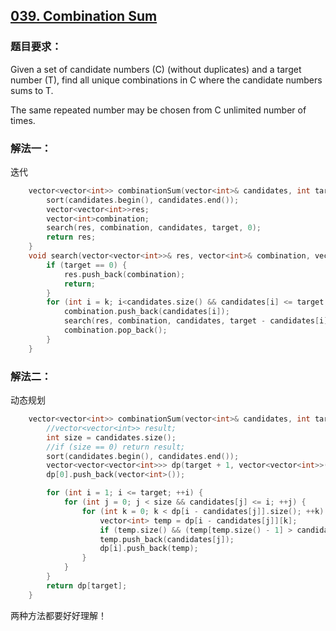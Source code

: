## [039. Combination Sum](https://leetcode.com/problems/count-and-say/#/description)
### 题目要求：
Given a set of candidate numbers (C) (without duplicates) and a target number (T), find all unique combinations in C where the candidate numbers sums to T.

The same repeated number may be chosen from C unlimited number of times.
### 解法一：
迭代
```c
	vector<vector<int>> combinationSum(vector<int>& candidates, int target) {
		sort(candidates.begin(), candidates.end());
		vector<vector<int>>res;
		vector<int>combination;
		search(res, combination, candidates, target, 0);
		return res;
	}
	void search(vector<vector<int>>& res, vector<int>& combination, vector<int>& candidates, int target, int k) {
		if (target == 0) {
			res.push_back(combination);
			return;
		}
		for (int i = k; i<candidates.size() && candidates[i] <= target; i++) {
			combination.push_back(candidates[i]);
			search(res, combination, candidates, target - candidates[i], i);
			combination.pop_back();
		}
	}
```
### 解法二：
动态规划
```c
	vector<vector<int>> combinationSum(vector<int>& candidates, int target) {
		//vector<vector<int>> result;
		int size = candidates.size();
		//if (size == 0) return result;
		sort(candidates.begin(), candidates.end());
		vector<vector<vector<int>>> dp(target + 1, vector<vector<int>>());
		dp[0].push_back(vector<int>());

		for (int i = 1; i <= target; ++i) {
			for (int j = 0; j < size && candidates[j] <= i; ++j) {
				for (int k = 0; k < dp[i - candidates[j]].size(); ++k) {
					vector<int> temp = dp[i - candidates[j]][k];
					if (temp.size() && (temp[temp.size() - 1] > candidates[j])) continue;
					temp.push_back(candidates[j]);
					dp[i].push_back(temp);
				}
			}
		}
		return dp[target];
	}
```
两种方法都要好好理解！
